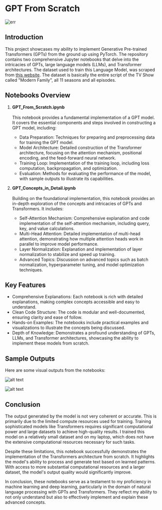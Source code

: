 # GPT From Scratch

![err](https://cdn.analyticsvidhya.com/wp-content/uploads/2019/06/Screenshot-from-2019-06-17-19-53-10.png)

## Introduction

This project showcases my ability to implement Generative Pre-trained Transformers (GPTs) from the ground up using PyTorch. The repository contains two comprehensive Jupyter notebooks that delve into the intricacies of GPTs, large language models (LLMs), and Transformer architectures. The dataset used to train this Language Model, was scraped from [this website](https://www.springfieldspringfield.co.uk/). The dataset is basically the entire script of the TV Show called "Modern Family", all 11 seasons and all episodes.

## Notebooks Overview

1. <b>GPT_From_Scratch.ipynb</b> <br><br>
   This notebook provides a fundamental implementation of a GPT model. It covers the essential components and steps involved in constructing a GPT model, including: <br>
   - Data Preparation: Techniques for preparing and preprocessing data for training the GPT model.
   - Model Architecture: Detailed construction of the Transformer architecture, focusing on the attention mechanism, positional encoding, and the feed-forward neural network.
   - Training Loop: Implementation of the training loop, including loss computation, backpropagation, and optimization.
   - Evaluation: Methods for evaluating the performance of the model, with sample outputs to illustrate its capabilities. <br>

2. <b>GPT_Concepts_in_Detail.ipynb</b> <br><br>
   Building on the foundational implementation, this notebook provides an in-depth exploration of the concepts and intricacies of GPTs and Transformers. It includes: <br>
   - Self-Attention Mechanism: Comprehensive explanation and code implementation of the self-attention mechanism, including query, key, and value calculations.
   - Multi-Head Attention: Detailed implementation of multi-head attention, demonstrating how multiple attention heads work in parallel to improve model performance.
   - Layer Normalization: Explanation and implementation of layer normalization to stabilize and speed up training.
   - Advanced Topics: Discussion on advanced topics such as batch normalization, hyperparameter tuning, and model optimization techniques.


## Key Features


- Comprehensive Explanations: Each notebook is rich with detailed explanations, making complex concepts accessible and easy to understand.
- Clean Code Structure: The code is modular and well-documented, ensuring clarity and ease of follow.
- Hands-on Examples: The notebooks include practical examples and visualizations to illustrate the concepts being discussed.
- Depth of Knowledge: Demonstrates a profound understanding of GPTs, LLMs, and Transformer architectures, showcasing the ability to implement these models from scratch.

## Sample Outputs

Here are some visual outputs from the notebooks:


![alt text](https://i.ibb.co/dMdvZG1/op2.jpg)


![alt text](https://i.ibb.co/1627Cmd/op1.jpg)


## Conclusion

The output generated by the model is not very coherent or accurate. This is primarily due to the limited compute resources used for training. Training sophisticated models like Transformers requires significant computational power and large datasets to achieve high-quality results. I trained this model on a relatively small dataset and on my laptop, which does not have the extensive computational resources necessary for such tasks.

Despite these limitations, this notebook successfully demonstrates the implementation of the Transformers architecture from scratch. It highlights the model's ability to process and generate text based on learned patterns. With access to more substantial computational resources and a larger dataset, the model's output quality would significantly improve.

In conclusion, these notebooks serve as a testament to my proficiency in machine learning and deep learning, particularly in the domain of natural language processing with GPTs and Transformers. They reflect my ability to not only understand but also to effectively implement and explain these advanced concepts.
